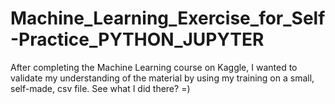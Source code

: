 # Machine_Learning_Exercise_for_Self-Practice_PYTHON_JUPYTER
After completing the Machine Learning course on Kaggle, I wanted to validate my understanding of the material by using my training on a small, self-made, csv file.  See what I did there? =)
